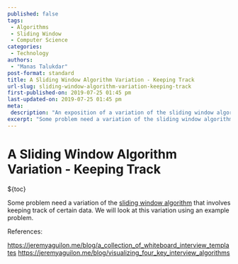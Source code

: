 ```yaml
---
published: false
tags:
 - Algorithms
 - Sliding Window
 - Computer Science
categories:
 - Technology
authors:
 - "Manas Talukdar"
post-format: standard
title: A Sliding Window Algorithm Variation - Keeping Track
url-slug: sliding-window-algorithm-variation-keeping-track
first-published-on: 2019-07-25 01:45 pm
last-updated-on: 2019-07-25 01:45 pm
meta:
 description: "An exposition of a variation of the sliding window algorithm that necessitates keeping track of certain data."
excerpt: "Some problem need a variation of the sliding window algorithm that involves keeping track of certain data."
---
```


# A Sliding Window Algorithm Variation - Keeping Track

${toc}

Some problem need a variation of the [sliding window algorithm](/blog/2019/07/12/sliding-window-algorithm/) that involves keeping track of certain data. We will look at this variation using an example problem.

References:

https://jeremyaguilon.me/blog/a_collection_of_whiteboard_interview_templates
https://jeremyaguilon.me/blog/visualizing_four_key_interview_algorithms
